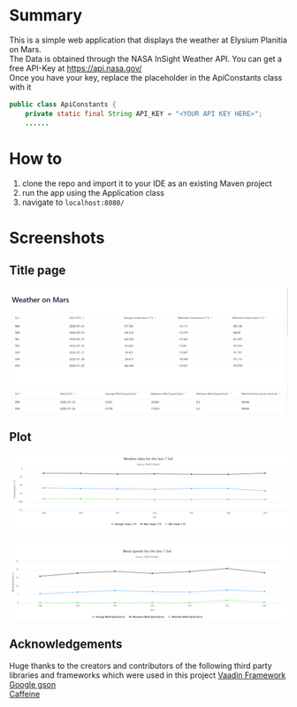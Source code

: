 # Summary
This is a simple web application that displays the weather at Elysium Planitia on Mars.  
The Data is obtained through the NASA InSight Weather API. You can get a free API-Key at https://api.nasa.gov/  
Once you have your key, replace the placeholder in the ApiConstants class with it  

```java
public class ApiConstants {
    private static final String API_KEY = "<YOUR API KEY HERE>";
    ......
```

# How to
1. clone the repo and import it to your IDE as an existing Maven project
2. run the app using the Application class
3. navigate to ```localhost:8080/```

# Screenshots
## Title page
![title page](screenshots/marsWeather01.png) 


## Plot
![line plot1](screenshots/MarsWeatherPlot1.png) 


![line plot2](screenshots/MarsWeatherPlot2.png)

## Acknowledgements
Huge thanks to the creators and contributors of the following third party libraries and frameworks which were used in this project
[Vaadin Framework](https://vaadin.com/)  
[Google gson](https://github.com/google/gson)  
[Caffeine](https://github.com/ben-manes/caffeine)



